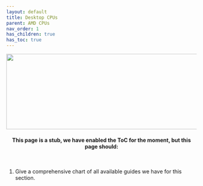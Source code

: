 ```yaml
---
layout: default
title: Desktop CPUs
parent: AMD CPUs
nav_order: 1
has_children: true
has_toc: true
---
```


<p align="center">
  <img width="650" height="200" src="../../../../assets/Header-DesktopHardware.png">
</p>

<h4 align="center">This page is a stub, we have enabled the ToC for the moment, but this page should:</h4>
<br>

1. Give a comprehensive chart of all available guides we have for this section.
